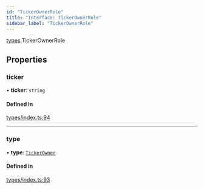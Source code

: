 ```yaml
---
id: "TickerOwnerRole"
title: "Interface: TickerOwnerRole"
sidebar_label: "TickerOwnerRole"
---
```


[types](../../../modules/Types/Types.md).TickerOwnerRole

## Properties

### ticker

• **ticker**: `string`

#### Defined in

[types/index.ts:94](https://github.com/PolymeshAssociation/polymesh-sdk/blob/95f248df/src/types/index.ts#L94)

___

### type

• **type**: [`TickerOwner`](../../../enums/Types/RoleType/RoleType.md#tickerowner)

#### Defined in

[types/index.ts:93](https://github.com/PolymeshAssociation/polymesh-sdk/blob/95f248df/src/types/index.ts#L93)
